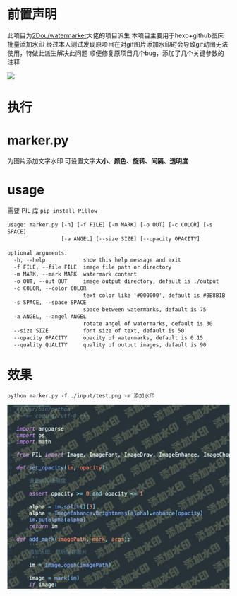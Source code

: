 # 前置声明
此项目为[2Dou/watermarker](https://github.com/2Dou/watermarker)大佬的项目派生
本项目主要用于hexo+github图床批量添加水印
经过本人测试发现原项目在对gif图片添加水印时会导致gif动图无法使用，特做此派生解决此问题
顺便修复原项目几个bug，添加了几个关键参数的注释

![](https://cdn.jsdelivr.net/gh/QiYi92/ImageHost/img/202108080037002.png)

# 执行


# marker.py

为图片添加文字水印
可设置文字**大小、颜色、旋转、间隔、透明度**

# usage

需要 PIL 库 `pip install Pillow`

```
usage: marker.py [-h] [-f FILE] [-m MARK] [-o OUT] [-c COLOR] [-s SPACE]
                 [-a ANGEL] [--size SIZE] [--opacity OPACITY]

optional arguments:
  -h, --help            show this help message and exit
  -f FILE, --file FILE  image file path or directory
  -m MARK, --mark MARK  watermark content
  -o OUT, --out OUT     image output directory, default is ./output
  -c COLOR, --color COLOR
                        text color like '#000000', default is #8B8B1B
  -s SPACE, --space SPACE
                        space between watermarks, default is 75
  -a ANGEL, --angel ANGEL
                        rotate angel of watermarks, default is 30
  --size SIZE           font size of text, default is 50
  --opacity OPACITY     opacity of watermarks, default is 0.15
  --quality QUALITY     quality of output images, default is 90
```

# 效果

`python marker.py -f ./input/test.png -m 添加水印`

![](https://github.com/2Dou/watermarker/raw/master/output/test.png)
